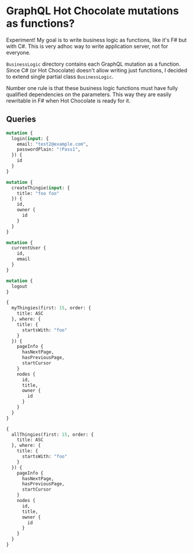 # GraphQL Hot Chocolate mutations as functions?

Experiment! My goal is to write business logic as functions, like it's F# but with C#. This is very adhoc way to write application server, not for everyone.

`BusinessLogic` directory contains each GraphQL mutation as a function. Since C# (or Hot Chocolate) doesn't allow writing just functions, I decided to extend single partial class `BusinessLogic`. 

Number one rule is that these business logic functions must have fully qualified dependencies on the parameters. This way they are easily rewritable in F# when Hot Chocolate is ready for it.



## Queries

```graphql
mutation {
  login(input: {
    email: "test2@example.com",
    passwordPlain: "!Pass1",
  }) {
    id
  }
}

mutation {
  createThingie(input: {
    title: "foo foo"
  }) {
    id,
    owner {
      id
    }
  }
}

mutation { 
  currentUser {
    id,
    email
  }
}

mutation {
  logout
}

{
  myThingies(first: 15, order: {
    title: ASC
  }, where: {
    title: {
      startsWith: "foo"
    }
  }) {
    pageInfo {
      hasNextPage,
      hasPreviousPage,
      startCursor
    }
    nodes {
      id,
      title,
      owner {
        id
      }
    }
  }
}

{
  allThingies(first: 15, order: {
    title: ASC
  }, where: {
    title: {
      startsWith: "foo"
    }
  }) {
    pageInfo {
      hasNextPage,
      hasPreviousPage,
      startCursor
    }
    nodes {
      id,
      title,
      owner {
        id
      }
    }
  }
}


```

